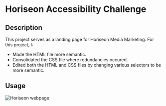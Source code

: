 # Horiseon Accessibility Challenge

## Description

This project serves as a landing page for Horiseon Media Marketing. For this project, I:

- Made the HTML file more semantic.
- Consolidated the CSS file where redundancies occured.
- Edited both the HTML and CSS files by changing various selectors to be more semantic.

## Usage

![Horiseon webpage](assets/images/screenshot.png)


